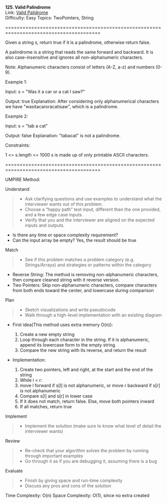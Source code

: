 **125. Valid Palindrome**  
Link: [Valid Palidrome](https://neetcode.io/problems/is-palindrome?list=neetcode150)  
Difficulty: Easy
Topics: TwoPointers, String

=======================================================================================

Given a string s, return true if it is a palindrome, otherwise return false.

A palindrome is a string that reads the same forward and backward. It is also case-insensitive and ignores all non-alphanumeric characters.

Note: Alphanumeric characters consist of letters (A-Z, a-z) and numbers (0-9).

Example 1:

Input: s = "Was it a car or a cat I saw?"

Output: true
Explanation: After considering only alphanumerical characters we have "wasitacaroracatisaw", which is a palindrome.

Example 2:

Input: s = "tab a cat"

Output: false
Explanation: "tabacat" is not a palindrome.

Constraints:

1 <= s.length <= 1000
s is made up of only printable ASCII characters.

=======================================================================================

UMPIRE Method:

Understand
> - Ask clarifying questions and use examples to understand what the interviewer wants out of this problem.
> - Choose a “happy path” test input, different than the one provided, and a few edge case inputs.
> - Verify that you and the interviewer are aligned on the expected inputs and outputs.
- Is there any time or space complexity requirement?
- Can the input array be empty? Yes, the result should be true
  
Match
> - See if this problem matches a problem category (e.g. Strings/Arrays) and strategies or patterns within the category
- Reverse String: The method is removing non-alphanumeric characters, then compare cleaned string with it reverse version.
- Two Pointers: Skip non-alphanumeric characters, compare characters from both ends toward the center, and lowercase during comparison

Plan
> - Sketch visualizations and write pseudocode
> - Walk through a high-level implementation with an existing diagram
- First idea(This method uses extra memory O(n)):
  1. Create a new empty string
  2. Loop through each character in the string. If it is alphanumeric, append its lowercase form to the empty string.
  3. Compare the new string with its reverse, and return the result

- Implementation:
  1. Create two pointers, left and right, at the start and the end of the string
  2. While l < r:
    1. move l forward if s[l] is not alphanumeric, or move r backward if s[r] is not alphanumeric
    2. Compare s[l] and s[r] in lower case
    3. If it does not match, return false. Else, move both pointers inward
  3. If all matches, return true 

Implement
> - Implement the solution (make sure to know what level of detail the interviewer wants)

Review
> - Re-check that your algorithm solves the problem by running through important examples
> - Go through it as if you are debugging it, assuming there is a bug

Evaluate
> - Finish by giving space and run-time complexity
> - Discuss any pros and cons of the solution


Time Complexity: O(n)
Space Complexity: O(1), since no extra created


